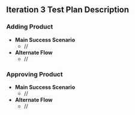 ## Iteration 3 Test Plan Description

### Adding Product
  * **Main Success Scenario**
     * //
  * **Alternate Flow**
     * //

### Approving Product
  * **Main Success Scenario**
     * //
  * **Alternate Flow**
     * //

